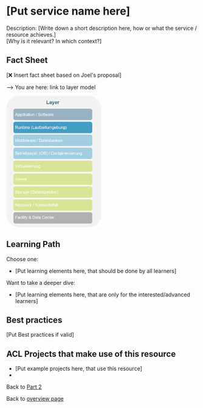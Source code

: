 # [Put service name here]

Description:
[Write down a short description here, how or what the service / resource achieves.] \
[Why is it relevant? In which context?]

## Fact Sheet

[❌ Insert fact sheet based on Joel's proposal]

--> You are here: link to layer model

<img src="../figures/level_runtime.png" alt="drawing" width="250"/>

## Learning Path

Choose one:

* [Put learning elements here, that should be done by all learners]

Want to take a deeper dive:

* [Put learning elements here, that are only for the interested/advanced learners]

## Best practices

[Put Best practices if valid]

## ACL Projects that make use of this resource

* [Put example projects here, that use this resource]
* 
Back to [Part 2](../main.md)

Back to [overview page](../../main.md)
